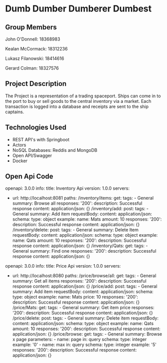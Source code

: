 # Dumb Dumber Dumberer Dumbest


## Group Members
John O'Donnell: 18368983

Kealan McCormack: 18312236

Lukasz Filanowski: 18414616

Gerard Colman: 18327576

## Project Description
The Project is a representation of a trading spaceport. Ships can come in to the port 
to buy or sell goods to the central inventory via a market. Each transaction is logged into a database and 
receipts are sent to the ship captains. 

## Technologies Used
* REST API's with Springboot
* Actors
* NoSQL Databases: Reddis and MongoDB
* Open API/Swagger
* Docker



## Open Api Code

openapi: 3.0.0
info:
  title: Inventory Api
  version: 1.0.0
servers:
  - url: http://localhost:8081
paths:
  /inventory/items:
    get:
      tags:
        - General
      summary: Browse all
      responses:
        '200':
          description: Successful response
          content:
            application/json: {}
  /inventory/add:
    post:
      tags:
        - General
      summary: Add item
      requestBody:
        content:
          application/json:
            schema:
              type: object
              example:
                name: Mats
                amount: 10
      responses:
        '200':
          description: Successful response
          content:
            application/json: {}
  /inventory/delete:
    post:
      tags:
        - General
      summary: Delete Item
      requestBody:
        content:
          application/json:
            schema:
              type: object
              example:
                name: Qats
                amount: 10
      responses:
        '200':
          description: Successful response
          content:
            application/json: {}
  /inventory/Qats:
    get:
      tags:
        - General
      summary: Find one
      responses:
        '200':
          description: Successful response
          content:
            application/json: {}
            
            
openapi: 3.0.0
info:
  title: Price Api
  version: 1.0.0
servers:
  - url: http://localhost:8080
paths:
  /price/browse/all:
    get:
      tags:
        - General
      summary: Get all items
      responses:
        '200':
          description: Successful response
          content:
            application/json: {}
  /price/add:
    post:
      tags:
        - General
      summary: Add item
      requestBody:
        content:
          application/json:
            schema:
              type: object
              example:
                name: Mats
                price: 10
      responses:
        '200':
          description: Successful response
          content:
            application/json: {}
  /price/Mats:
    get:
      tags:
        - General
      summary: Get item price
      responses:
        '200':
          description: Successful response
          content:
            application/json: {}
  /price/delete:
    post:
      tags:
        - General
      summary: Delete item
      requestBody:
        content:
          application/json:
            schema:
              type: object
              example:
                name: Qats
                amount: 10
      responses:
        '200':
          description: Successful response
          content:
            application/json: {}
  /price/browse:
    get:
      tags:
        - General
      summary: Browse x page
      parameters:
        - name: page
          in: query
          schema:
            type: integer
          example: '0'
        - name: max
          in: query
          schema:
            type: integer
          example: '5'
      responses:
        '200':
          description: Successful response
          content:
            application/json: {}   


